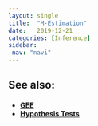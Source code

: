 ```yaml
---
layout: single
title:  "M-Estimation"
date:   2019-12-21
categories: [Inference]
sidebar: 
 nav: "navi"
---
```


<object data="/assets/statistics/M-Estimation.pdf" type="application/pdf" width="100%" height="100%">
</object>

<h2> See also: </h2>
<h4>
	<ul>
		<li><a href="gee"> GEE </a></li>
		<li><a href="hypothesis-tests"> Hypothesis Tests </a></li>
	</ul>
	<br>
</h4>